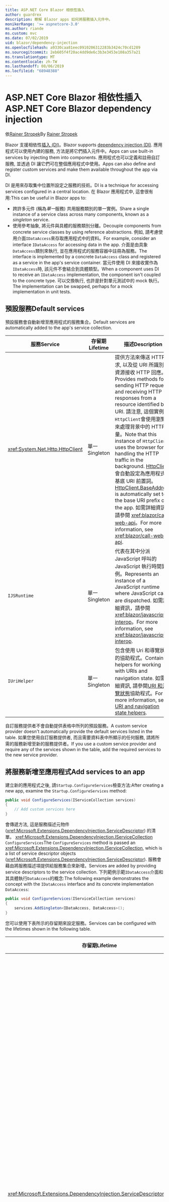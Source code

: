 ```yaml
---
title: ASP.NET Core Blazor 相依性插入
author: guardrex
description: 瞭解 Blazor apps 如何將服務插入元件中。
monikerRange: '>= aspnetcore-3.0'
ms.author: riande
ms.custom: mvc
ms.date: 07/02/2019
uid: blazor/dependency-injection
ms.openlocfilehash: a9330caa81eec0910206312283b3424c70cd1289
ms.sourcegitcommit: 2eb605f4f20ac4dd9de6c3b3e3453e108a357a21
ms.translationtype: MT
ms.contentlocale: zh-TW
ms.lasthandoff: 08/06/2019
ms.locfileid: "68948388"
---
```

# <a name="aspnet-core-blazor-dependency-injection"></a><span data-ttu-id="7be1e-103">ASP.NET Core Blazor 相依性插入</span><span class="sxs-lookup"><span data-stu-id="7be1e-103">ASP.NET Core Blazor dependency injection</span></span>

<span data-ttu-id="7be1e-104">依[Rainer Stropek](https://www.timecockpit.com)</span><span class="sxs-lookup"><span data-stu-id="7be1e-104">By [Rainer Stropek](https://www.timecockpit.com)</span></span>

<span data-ttu-id="7be1e-105">Blazor 支援相依性[插入 (DI)](xref:fundamentals/dependency-injection)。</span><span class="sxs-lookup"><span data-stu-id="7be1e-105">Blazor supports [dependency injection (DI)](xref:fundamentals/dependency-injection).</span></span> <span data-ttu-id="7be1e-106">應用程式可以使用內建的服務, 方法是將它們插入元件中。</span><span class="sxs-lookup"><span data-stu-id="7be1e-106">Apps can use built-in services by injecting them into components.</span></span> <span data-ttu-id="7be1e-107">應用程式也可以定義和註冊自訂服務, 並透過 DI 讓它們可在整個應用程式中使用。</span><span class="sxs-lookup"><span data-stu-id="7be1e-107">Apps can also define and register custom services and make them available throughout the app via DI.</span></span>

<span data-ttu-id="7be1e-108">DI 是用來存取集中位置所設定之服務的技術。</span><span class="sxs-lookup"><span data-stu-id="7be1e-108">DI is a technique for accessing services configured in a central location.</span></span> <span data-ttu-id="7be1e-109">在 Blazor 應用程式中, 這會很有用:</span><span class="sxs-lookup"><span data-stu-id="7be1e-109">This can be useful in Blazor apps to:</span></span>

* <span data-ttu-id="7be1e-110">跨許多元件 (稱為*單一*服務) 共用服務類別的單一實例。</span><span class="sxs-lookup"><span data-stu-id="7be1e-110">Share a single instance of a service class across many components, known as a *singleton* service.</span></span>
* <span data-ttu-id="7be1e-111">使用參考抽象, 將元件與具體的服務類別分離。</span><span class="sxs-lookup"><span data-stu-id="7be1e-111">Decouple components from concrete service classes by using reference abstractions.</span></span> <span data-ttu-id="7be1e-112">例如, 請考慮使用介面`IDataAccess`來存取應用程式中的資料。</span><span class="sxs-lookup"><span data-stu-id="7be1e-112">For example, consider an interface `IDataAccess` for accessing data in the app.</span></span> <span data-ttu-id="7be1e-113">介面是由具象`DataAccess`類別來執行, 並在應用程式的服務容器中註冊為服務。</span><span class="sxs-lookup"><span data-stu-id="7be1e-113">The interface is implemented by a concrete `DataAccess` class and registered as a service in the app's service container.</span></span> <span data-ttu-id="7be1e-114">當元件使用 DI 來接收實作為`IDataAccess`時, 該元件不會結合到具體類型。</span><span class="sxs-lookup"><span data-stu-id="7be1e-114">When a component uses DI to receive an `IDataAccess` implementation, the component isn't coupled to the concrete type.</span></span> <span data-ttu-id="7be1e-115">可以交換執行, 也許是針對單元測試中的 mock 執行。</span><span class="sxs-lookup"><span data-stu-id="7be1e-115">The implementation can be swapped, perhaps for a mock implementation in unit tests.</span></span>

## <a name="default-services"></a><span data-ttu-id="7be1e-116">預設服務</span><span class="sxs-lookup"><span data-stu-id="7be1e-116">Default services</span></span>

<span data-ttu-id="7be1e-117">預設服務會自動新增至應用程式的服務集合。</span><span class="sxs-lookup"><span data-stu-id="7be1e-117">Default services are automatically added to the app's service collection.</span></span>

| <span data-ttu-id="7be1e-118">服務</span><span class="sxs-lookup"><span data-stu-id="7be1e-118">Service</span></span> | <span data-ttu-id="7be1e-119">存留期</span><span class="sxs-lookup"><span data-stu-id="7be1e-119">Lifetime</span></span> | <span data-ttu-id="7be1e-120">描述</span><span class="sxs-lookup"><span data-stu-id="7be1e-120">Description</span></span> |
| ------- | -------- | ----------- |
| <xref:System.Net.Http.HttpClient> | <span data-ttu-id="7be1e-121">單一</span><span class="sxs-lookup"><span data-stu-id="7be1e-121">Singleton</span></span> | <span data-ttu-id="7be1e-122">提供方法來傳送 HTTP 要求, 以及從 URI 所識別的資源接收 HTTP 回應。</span><span class="sxs-lookup"><span data-stu-id="7be1e-122">Provides methods for sending HTTP requests and receiving HTTP responses from a resource identified by a URI.</span></span> <span data-ttu-id="7be1e-123">請注意, 這個實例`HttpClient`會使用瀏覽器來處理背景中的 HTTP 流量。</span><span class="sxs-lookup"><span data-stu-id="7be1e-123">Note that this instance of `HttpClient` uses the browser for handling the HTTP traffic in the background.</span></span> <span data-ttu-id="7be1e-124">[HttpClient](xref:System.Net.Http.HttpClient.BaseAddress)會自動設定為應用程式的基底 URI 前置詞。</span><span class="sxs-lookup"><span data-stu-id="7be1e-124">[HttpClient.BaseAddress](xref:System.Net.Http.HttpClient.BaseAddress) is automatically set to the base URI prefix of the app.</span></span> <span data-ttu-id="7be1e-125">如需詳細資訊，請參閱 <xref:blazor/call-web-api>。</span><span class="sxs-lookup"><span data-stu-id="7be1e-125">For more information, see <xref:blazor/call-web-api>.</span></span> |
| `IJSRuntime` | <span data-ttu-id="7be1e-126">單一</span><span class="sxs-lookup"><span data-stu-id="7be1e-126">Singleton</span></span> | <span data-ttu-id="7be1e-127">代表在其中分派 JavaScript 呼叫的 JavaScript 執行時間實例。</span><span class="sxs-lookup"><span data-stu-id="7be1e-127">Represents an instance of a JavaScript runtime where JavaScript calls are dispatched.</span></span> <span data-ttu-id="7be1e-128">如需詳細資訊，請參閱 <xref:blazor/javascript-interop>。</span><span class="sxs-lookup"><span data-stu-id="7be1e-128">For more information, see <xref:blazor/javascript-interop>.</span></span> |
| `IUriHelper` | <span data-ttu-id="7be1e-129">單一</span><span class="sxs-lookup"><span data-stu-id="7be1e-129">Singleton</span></span> | <span data-ttu-id="7be1e-130">包含使用 Uri 和導覽狀態的協助程式。</span><span class="sxs-lookup"><span data-stu-id="7be1e-130">Contains helpers for working with URIs and navigation state.</span></span> <span data-ttu-id="7be1e-131">如需詳細資訊, 請參閱[URI 和流覽狀態](xref:blazor/routing#uri-and-navigation-state-helpers)協助程式。</span><span class="sxs-lookup"><span data-stu-id="7be1e-131">For more information, see [URI and navigation state helpers](xref:blazor/routing#uri-and-navigation-state-helpers).</span></span> |

<span data-ttu-id="7be1e-132">自訂服務提供者不會自動提供表格中所列的預設服務。</span><span class="sxs-lookup"><span data-stu-id="7be1e-132">A custom service provider doesn't automatically provide the default services listed in the table.</span></span> <span data-ttu-id="7be1e-133">如果您使用自訂服務提供者, 而且需要資料表中所顯示的任何服務, 請將所需的服務新增至新的服務提供者。</span><span class="sxs-lookup"><span data-stu-id="7be1e-133">If you use a custom service provider and require any of the services shown in the table, add the required services to the new service provider.</span></span>

## <a name="add-services-to-an-app"></a><span data-ttu-id="7be1e-134">將服務新增至應用程式</span><span class="sxs-lookup"><span data-stu-id="7be1e-134">Add services to an app</span></span>

<span data-ttu-id="7be1e-135">建立新的應用程式之後, 請`Startup.ConfigureServices`檢查方法:</span><span class="sxs-lookup"><span data-stu-id="7be1e-135">After creating a new app, examine the `Startup.ConfigureServices` method:</span></span>

```csharp
public void ConfigureServices(IServiceCollection services)
{
    // Add custom services here
}
```

<span data-ttu-id="7be1e-136">會傳遞方法, 這是服務描述元物件 (<xref:Microsoft.Extensions.DependencyInjection.ServiceDescriptor>) 的清單。 <xref:Microsoft.Extensions.DependencyInjection.IServiceCollection> `ConfigureServices`</span><span class="sxs-lookup"><span data-stu-id="7be1e-136">The `ConfigureServices` method is passed an <xref:Microsoft.Extensions.DependencyInjection.IServiceCollection>, which is a list of service descriptor objects (<xref:Microsoft.Extensions.DependencyInjection.ServiceDescriptor>).</span></span> <span data-ttu-id="7be1e-137">服務會藉由將服務描述項提供給服務集合來新增。</span><span class="sxs-lookup"><span data-stu-id="7be1e-137">Services are added by providing service descriptors to the service collection.</span></span> <span data-ttu-id="7be1e-138">下列範例示範`IDataAccess`介面和其具體執行`DataAccess`的概念:</span><span class="sxs-lookup"><span data-stu-id="7be1e-138">The following example demonstrates the concept with the `IDataAccess` interface and its concrete implementation `DataAccess`:</span></span>

```csharp
public void ConfigureServices(IServiceCollection services)
{
    services.AddSingleton<IDataAccess, DataAccess>();
}
```

<span data-ttu-id="7be1e-139">您可以使用下表所示的存留期來設定服務。</span><span class="sxs-lookup"><span data-stu-id="7be1e-139">Services can be configured with the lifetimes shown in the following table.</span></span>

| <span data-ttu-id="7be1e-140">存留期</span><span class="sxs-lookup"><span data-stu-id="7be1e-140">Lifetime</span></span> | <span data-ttu-id="7be1e-141">描述</span><span class="sxs-lookup"><span data-stu-id="7be1e-141">Description</span></span> |
| -------- | ----------- |
| <xref:Microsoft.Extensions.DependencyInjection.ServiceDescriptor.Scoped*> | <span data-ttu-id="7be1e-142">Blazor 用戶端目前沒有 DI 範圍的概念。</span><span class="sxs-lookup"><span data-stu-id="7be1e-142">Blazor client-side doesn't currently have a concept of DI scopes.</span></span> <span data-ttu-id="7be1e-143">`Scoped`註冊的服務的行為`Singleton`就像服務一樣。</span><span class="sxs-lookup"><span data-stu-id="7be1e-143">`Scoped`-registered services behave like `Singleton` services.</span></span> <span data-ttu-id="7be1e-144">不過, 伺服器端裝載模型支援`Scoped`存留期。</span><span class="sxs-lookup"><span data-stu-id="7be1e-144">However, the server-side hosting model supports the `Scoped` lifetime.</span></span> <span data-ttu-id="7be1e-145">在 Razor 元件中, 限定範圍的服務註冊的範圍是連接。</span><span class="sxs-lookup"><span data-stu-id="7be1e-145">In a Razor component, a scoped service registration is scoped to the connection.</span></span> <span data-ttu-id="7be1e-146">因此, 即使目前的意圖是在瀏覽器中執行用戶端, 使用範圍服務也適用于應該範圍設定為目前使用者的服務。</span><span class="sxs-lookup"><span data-stu-id="7be1e-146">For this reason, using scoped services is preferred for services that should be scoped to the current user, even if the current intent is to run client-side in the browser.</span></span> |
| <xref:Microsoft.Extensions.DependencyInjection.ServiceDescriptor.Singleton*> | <span data-ttu-id="7be1e-147">DI 會建立服務的*單一實例*。</span><span class="sxs-lookup"><span data-stu-id="7be1e-147">DI creates a *single instance* of the service.</span></span> <span data-ttu-id="7be1e-148">所有需要`Singleton`服務的元件都會收到相同服務的實例。</span><span class="sxs-lookup"><span data-stu-id="7be1e-148">All components requiring a `Singleton` service receive an instance of the same service.</span></span> |
| <xref:Microsoft.Extensions.DependencyInjection.ServiceDescriptor.Transient*> | <span data-ttu-id="7be1e-149">每當元件從服務容器取得`Transient`服務的實例時, 就會收到服務的*新實例*。</span><span class="sxs-lookup"><span data-stu-id="7be1e-149">Whenever a component obtains an instance of a `Transient` service from the service container, it receives a *new instance* of the service.</span></span> |

<span data-ttu-id="7be1e-150">DI 系統是以 ASP.NET Core 中的 DI 系統為基礎。</span><span class="sxs-lookup"><span data-stu-id="7be1e-150">The DI system is based on the DI system in ASP.NET Core.</span></span> <span data-ttu-id="7be1e-151">如需詳細資訊，請參閱 <xref:fundamentals/dependency-injection>。</span><span class="sxs-lookup"><span data-stu-id="7be1e-151">For more information, see <xref:fundamentals/dependency-injection>.</span></span>

## <a name="request-a-service-in-a-component"></a><span data-ttu-id="7be1e-152">要求元件中的服務</span><span class="sxs-lookup"><span data-stu-id="7be1e-152">Request a service in a component</span></span>

<span data-ttu-id="7be1e-153">將服務新增至服務集合之後, 請使用[ \@插入](xref:mvc/views/razor#inject)Razor 指示詞將服務插入元件中。</span><span class="sxs-lookup"><span data-stu-id="7be1e-153">After services are added to the service collection, inject the services into the components using the [\@inject](xref:mvc/views/razor#inject) Razor directive.</span></span> <span data-ttu-id="7be1e-154">`@inject`有兩個參數:</span><span class="sxs-lookup"><span data-stu-id="7be1e-154">`@inject` has two parameters:</span></span>

* <span data-ttu-id="7be1e-155">輸入&ndash;要插入之服務的類型。</span><span class="sxs-lookup"><span data-stu-id="7be1e-155">Type &ndash; The type of the service to inject.</span></span>
* <span data-ttu-id="7be1e-156">屬性&ndash;接收插入的應用程式服務之屬性的名稱。</span><span class="sxs-lookup"><span data-stu-id="7be1e-156">Property &ndash; The name of the property receiving the injected app service.</span></span> <span data-ttu-id="7be1e-157">屬性不需要手動建立。</span><span class="sxs-lookup"><span data-stu-id="7be1e-157">The property doesn't require manual creation.</span></span> <span data-ttu-id="7be1e-158">編譯器會建立屬性。</span><span class="sxs-lookup"><span data-stu-id="7be1e-158">The compiler creates the property.</span></span>

<span data-ttu-id="7be1e-159">如需詳細資訊，請參閱 <xref:mvc/views/dependency-injection>。</span><span class="sxs-lookup"><span data-stu-id="7be1e-159">For more information, see <xref:mvc/views/dependency-injection>.</span></span>

<span data-ttu-id="7be1e-160">使用多`@inject`個語句來插入不同的服務。</span><span class="sxs-lookup"><span data-stu-id="7be1e-160">Use multiple `@inject` statements to inject different services.</span></span>

<span data-ttu-id="7be1e-161">下列範例示範如何使用 `@inject`。</span><span class="sxs-lookup"><span data-stu-id="7be1e-161">The following example shows how to use `@inject`.</span></span> <span data-ttu-id="7be1e-162">執行`Services.IDataAccess`的服務會插入元件的屬性`DataRepository`中。</span><span class="sxs-lookup"><span data-stu-id="7be1e-162">The service implementing `Services.IDataAccess` is injected into the component's property `DataRepository`.</span></span> <span data-ttu-id="7be1e-163">請注意程式碼如何使用`IDataAccess`抽象概念:</span><span class="sxs-lookup"><span data-stu-id="7be1e-163">Note how the code is only using the `IDataAccess` abstraction:</span></span>

[!code-cshtml[](dependency-injection/samples_snapshot/3.x/CustomerList.razor?highlight=2-3,23)]

<span data-ttu-id="7be1e-164">就內部`DataRepository` `InjectAttribute`而言, 產生的屬性 () 會以屬性裝飾。</span><span class="sxs-lookup"><span data-stu-id="7be1e-164">Internally, the generated property (`DataRepository`) is decorated with the `InjectAttribute` attribute.</span></span> <span data-ttu-id="7be1e-165">通常不會直接使用這個屬性。</span><span class="sxs-lookup"><span data-stu-id="7be1e-165">Typically, this attribute isn't used directly.</span></span> <span data-ttu-id="7be1e-166">如果元件需要基類, 而且基類也需要插入的`InjectAttribute`屬性, 請手動新增:</span><span class="sxs-lookup"><span data-stu-id="7be1e-166">If a base class is required for components and injected properties are also required for the base class, manually add the `InjectAttribute`:</span></span>

```csharp
public class ComponentBase : IComponent
{
    // DI works even if using the InjectAttribute in a component's base class.
    [Inject]
    protected IDataAccess DataRepository { get; set; }
    ...
}
```

<span data-ttu-id="7be1e-167">在衍生自基類的元件中, `@inject`不需要指示詞。</span><span class="sxs-lookup"><span data-stu-id="7be1e-167">In components derived from the base class, the `@inject` directive isn't required.</span></span> <span data-ttu-id="7be1e-168">`InjectAttribute`基類的已足夠:</span><span class="sxs-lookup"><span data-stu-id="7be1e-168">The `InjectAttribute` of the base class is sufficient:</span></span>

```cshtml
@page "/demo"
@inherits ComponentBase

<h1>Demo Component</h1>
```

## <a name="use-di-in-services"></a><span data-ttu-id="7be1e-169">在服務中使用 DI</span><span class="sxs-lookup"><span data-stu-id="7be1e-169">Use DI in services</span></span>

<span data-ttu-id="7be1e-170">複雜的服務可能需要額外的服務。</span><span class="sxs-lookup"><span data-stu-id="7be1e-170">Complex services might require additional services.</span></span> <span data-ttu-id="7be1e-171">在先前的範例中`DataAccess` , 可能`HttpClient`需要預設服務。</span><span class="sxs-lookup"><span data-stu-id="7be1e-171">In the prior example, `DataAccess` might require the `HttpClient` default service.</span></span> <span data-ttu-id="7be1e-172">`@inject`(或`InjectAttribute`) 無法在服務中使用。</span><span class="sxs-lookup"><span data-stu-id="7be1e-172">`@inject` (or the `InjectAttribute`) isn't available for use in services.</span></span> <span data-ttu-id="7be1e-173">必須改為使用*函數插入*。</span><span class="sxs-lookup"><span data-stu-id="7be1e-173">*Constructor injection* must be used instead.</span></span> <span data-ttu-id="7be1e-174">將參數新增至服務的函式, 即可加入必要的服務。</span><span class="sxs-lookup"><span data-stu-id="7be1e-174">Required services are added by adding parameters to the service's constructor.</span></span> <span data-ttu-id="7be1e-175">當 DI 建立服務時, 它會辨識它在此函式中所需的服務, 並據以提供它們。</span><span class="sxs-lookup"><span data-stu-id="7be1e-175">When DI creates the service, it recognizes the services it requires in the constructor and provides them accordingly.</span></span>

```csharp
public class DataAccess : IDataAccess
{
    // The constructor receives an HttpClient via dependency
    // injection. HttpClient is a default service.
    public DataAccess(HttpClient client)
    {
        ...
    }
}
```

<span data-ttu-id="7be1e-176">函式插入的必要條件:</span><span class="sxs-lookup"><span data-stu-id="7be1e-176">Prerequisites for constructor injection:</span></span>

* <span data-ttu-id="7be1e-177">其中一個函式必須存在, 且其引數可由 DI 完成。</span><span class="sxs-lookup"><span data-stu-id="7be1e-177">One constructor must exist whose arguments can all be fulfilled by DI.</span></span> <span data-ttu-id="7be1e-178">如果指定預設值, 則允許 DI 未涵蓋的其他參數。</span><span class="sxs-lookup"><span data-stu-id="7be1e-178">Additional parameters not covered by DI are allowed if they specify default values.</span></span>
* <span data-ttu-id="7be1e-179">適用的函式必須是*公用*的。</span><span class="sxs-lookup"><span data-stu-id="7be1e-179">The applicable constructor must be *public*.</span></span>
* <span data-ttu-id="7be1e-180">其中一個適用的函數必須存在。</span><span class="sxs-lookup"><span data-stu-id="7be1e-180">One applicable constructor must exist.</span></span> <span data-ttu-id="7be1e-181">如果發生不明確的情況, DI 會擲回例外狀況。</span><span class="sxs-lookup"><span data-stu-id="7be1e-181">In case of an ambiguity, DI throws an exception.</span></span>

## <a name="additional-resources"></a><span data-ttu-id="7be1e-182">其他資源</span><span class="sxs-lookup"><span data-stu-id="7be1e-182">Additional resources</span></span>

* <xref:fundamentals/dependency-injection>
* <xref:mvc/views/dependency-injection>

